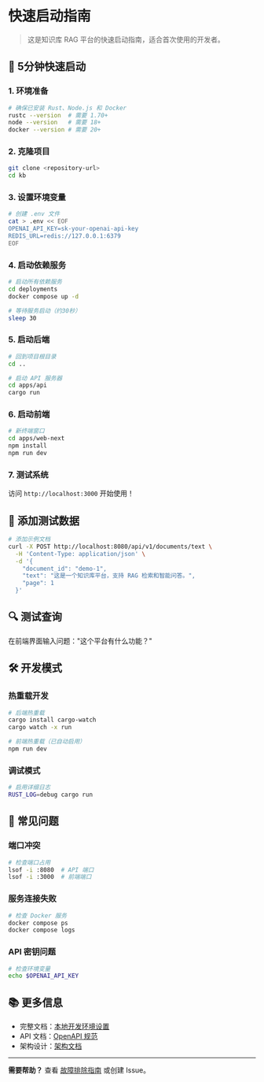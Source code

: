 # 快速启动指南

> 这是知识库 RAG 平台的快速启动指南，适合首次使用的开发者。

## 🚀 5分钟快速启动

### 1. 环境准备

```bash
# 确保已安装 Rust、Node.js 和 Docker
rustc --version  # 需要 1.70+
node --version   # 需要 18+
docker --version # 需要 20+
```

### 2. 克隆项目

```bash
git clone <repository-url>
cd kb
```

### 3. 设置环境变量

```bash
# 创建 .env 文件
cat > .env << EOF
OPENAI_API_KEY=sk-your-openai-api-key
REDIS_URL=redis://127.0.0.1:6379
EOF
```

### 4. 启动依赖服务

```bash
# 启动所有依赖服务
cd deployments
docker compose up -d

# 等待服务启动（约30秒）
sleep 30
```

### 5. 启动后端

```bash
# 回到项目根目录
cd ..

# 启动 API 服务器
cd apps/api
cargo run
```

### 6. 启动前端

```bash
# 新终端窗口
cd apps/web-next
npm install
npm run dev
```

### 7. 测试系统

访问 `http://localhost:3000` 开始使用！

## 📝 添加测试数据

```bash
# 添加示例文档
curl -X POST http://localhost:8080/api/v1/documents/text \
  -H 'Content-Type: application/json' \
  -d '{
    "document_id": "demo-1",
    "text": "这是一个知识库平台，支持 RAG 检索和智能问答。",
    "page": 1
  }'
```

## 🔍 测试查询

在前端界面输入问题："这个平台有什么功能？"

## 🛠️ 开发模式

### 热重载开发

```bash
# 后端热重载
cargo install cargo-watch
cargo watch -x run

# 前端热重载（已自动启用）
npm run dev
```

### 调试模式

```bash
# 启用详细日志
RUST_LOG=debug cargo run
```

## 🐛 常见问题

### 端口冲突
```bash
# 检查端口占用
lsof -i :8080  # API 端口
lsof -i :3000  # 前端端口
```

### 服务连接失败
```bash
# 检查 Docker 服务
docker compose ps
docker compose logs
```

### API 密钥问题
```bash
# 检查环境变量
echo $OPENAI_API_KEY
```

## 📚 更多信息

- 完整文档：[本地开发环境设置](local_dev_setup.md)
- API 文档：[OpenAPI 规范](api/openapi.yaml)
- 架构设计：[架构文档](architecture.md)

---

**需要帮助？** 查看 [故障排除指南](local_dev_setup.md#9-故障排除) 或创建 Issue。